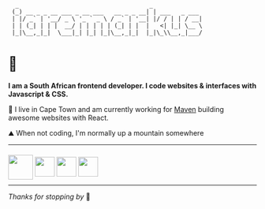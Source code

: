 ```
  _                                     _
 (_) __ _ _ __ ___ _ __ ___   __ _ _ __| | ___   _ ___
 | |/ _` | '__/ _ \ '_ ` _ \ / _` | '__| |/ / | | / __|
 | | (_| | | |  __/ | | | | | (_| | |  |   <| |_| \__ \
 |_|\__,_|_|  \___|_| |_| |_|\__,_|_|  |_|\_\\__,_|___/

```

# 👋

**I am a South African frontend developer. I code websites & interfaces with Javascript & CSS.**

🌊 I live in Cape Town and am currently working for [Maven](https://maven.one/) building awesome websites with React.

⛰️ When not coding, I'm normally up a mountain somewhere

---

[<img height="50" style="position:relative;top:6px;" src="https://img.shields.io/badge/-transparent?style=flat-square&logo=dev.to">](https://dev.to/markbloomfield)
[<img height="40" src="https://img.shields.io/badge/-transparent?style=flat-square&logo=github">](https://github.com/iaremarkus)
[<img height="40" src="https://img.shields.io/badge/-transparent?style=flat-square&logo=twitter">](https://twitter.com/iaremarkus)
[<img height="40" src="https://img.shields.io/badge/-transparent?style=flat-square&logo=instagram">](https://instagram.com/markbloomfield)

---

_Thanks for stopping by_ 🖤
